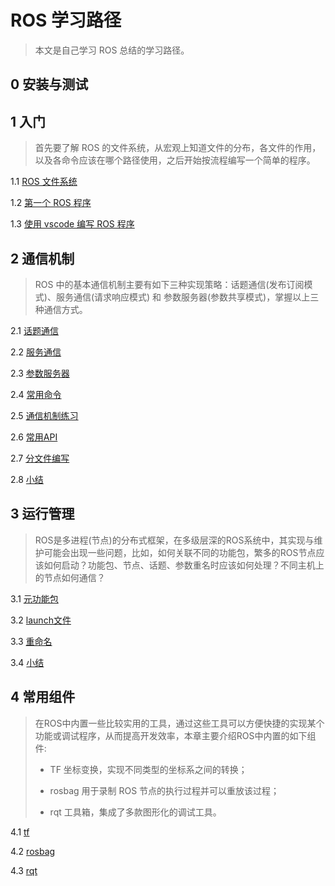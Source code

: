 # ROS 学习路径

> 本文是自己学习 ROS 总结的学习路径。

## 0 安装与测试



## 1 入门

> 首先要了解 ROS 的文件系统，从宏观上知道文件的分布，各文件的作用，以及各命令应该在哪个路径使用，之后开始按流程编写一个简单的程序。

1.1 [ROS 文件系统](file/1.1ROS文件系统.md)

1.2 [第一个 ROS 程序](file/1.2第一个ROS程序.md)

1.3 [使用 vscode 编写 ROS 程序](file/1.3使用vscode编写ROS程序.md) 

## 2 通信机制

> ROS 中的基本通信机制主要有如下三种实现策略：话题通信(发布订阅模式)、服务通信(请求响应模式) 和 参数服务器(参数共享模式)，掌握以上三种通信方式。

2.1 [话题通信](file/2.1话题通信.md)

2.2 [服务通信](file/2.2服务通信.md)

2.3 [参数服务器](file/2.3参数服务器.md)

2.4 [常用命令](file/2.4常用命令.md)

2.5 [通信机制练习](file/2.5通信机制练习.md)

2.6 [常用API](file/2.6常用API.md)

2.7 [分文件编写](file/2.7分文件编写.md)

2.8 [小结](file/2.8小结.md)

## 3 运行管理

> ROS是多进程(节点)的分布式框架，在多级层深的ROS系统中，其实现与维护可能会出现一些问题，比如，如何关联不同的功能包，繁多的ROS节点应该如何启动？功能包、节点、话题、参数重名时应该如何处理？不同主机上的节点如何通信？

3.1 [元功能包](file/3.1元功能包.md)

3.2 [launch文件](file/3.2launch文件.md)

3.3 [重命名](file/3.3重命名.md)

3.4 [小结](file/3.4小结.md)

## 4 常用组件

> 在ROS中内置一些比较实用的工具，通过这些工具可以方便快捷的实现某个功能或调试程序，从而提高开发效率，本章主要介绍ROS中内置的如下组件:
>
> - TF 坐标变换，实现不同类型的坐标系之间的转换；
>
> - rosbag 用于录制 ROS 节点的执行过程并可以重放该过程；
>
> - rqt 工具箱，集成了多款图形化的调试工具。

4.1 [tf](file/4.1tf.md)

4.2 [rosbag](file/4.2rosbag.md)

4.3 [rqt](file/4.3rqt.md)